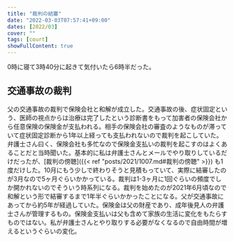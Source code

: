 ```yaml
---
title: "裁判の結審"
date: "2022-03-03T07:57:41+09:00"
dates: [2022/03]
cover: ""
tags: [court]
showFullContent: true
---
```


0時に寝て3時40分に起きて気付いたら6時半だった。

## 交通事故の裁判

父の交通事故の裁判で保険会社と和解が成立した。交通事故の後、症状固定という、医師の視点からは治療は完了したという診断書をもって加害者の保険会社から任意保険の保険金が支払われる。相手の保険会社の審査のようなものが滞っていて症状固定診断から1年以上経っても支払われないので裁判を起こしていた。弁護士さん曰く、保険会社も多忙なので保険金支払いの裁判を起こすのはよくあることだと当時聞いた。基本的に私は弁護士さんとメールでやり取りしているだけだったが、[裁判の傍聴]({{< ref "posts/2021/1007.md#裁判の傍聴" >}}) も1度だけした。10月にもう少しで終わりそうと見積もっていて、実際に結審したのが3月なので5ヶ月ぐらいかかっている。裁判は1-3ヶ月に1回ぐらいの頻度でしか開かれないのでそういう時系列になる。裁判を始めたのが2021年6月頃なので和解という形で結審するまで1年半ぐらいかかったことになる。父が交通事故にあってから約5年が経過していた。保険金は父の財産であり、成年後見人の弁護士さんが管理するもの。保険金支払いは父も含めて家族の生活に変化をもたらすものではない。私が弁護士さんとやり取りする必要がなくなるので自由時間が増えるというぐらいの変化。
